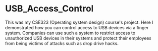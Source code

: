 # USB_Access_Control

This was my CSE323 (Operating system design) course's project.
Here I demonstrated how you can control access to USB devices via a finger system.
Companies can use such a system to restrict access to unauthorized USB devices in their systems and protect their employees from being victims of attacks such as drop drive hacks. 
